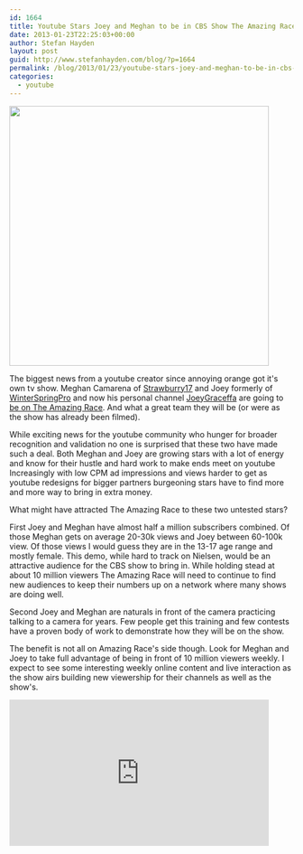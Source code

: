 ```yaml
---
id: 1664
title: Youtube Stars Joey and Meghan to be in CBS Show The Amazing Race
date: 2013-01-23T22:25:03+00:00
author: Stefan Hayden
layout: post
guid: http://www.stefanhayden.com/blog/?p=1664
permalink: /blog/2013/01/23/youtube-stars-joey-and-meghan-to-be-in-cbs-show-the-amazing-race/
categories:
  - youtube
---
```

<img class="alignnone" alt="" src="http://25.media.tumblr.com/9036c72f8efcd35caeec1e32ed7a7ea3/tumblr_mh40t7Rrt21qz4tnco1_500.png" width="460" />

The biggest news from a youtube creator since annoying orange got it's own tv show. Meghan Camarena of <a href="https://www.youtube.com/user/Strawburry17">Strawburry17</a> and Joey formerly of <a href="https://www.youtube.com/user/WinterSpringPro">WinterSpringPro</a> and now his personal channel <a href="https://www.youtube.com/user/JoeyGraceffa">JoeyGraceffa</a> are going to <a href="http://www.latimes.com/entertainment/tv/showtracker/la-et-st-new-teams-for-the-amazing-race-announced-20130123,0,5670590.story">be on The Amazing Race</a>. And what a great team they will be (or were as the show has already been filmed).

While exciting news for the youtube community who hunger for broader recognition and validation no one is surprised that these two have made such a deal. Both Meghan and Joey are growing stars with a lot of energy and know for their hustle and hard work to make ends meet on youtube Increasingly with low CPM ad impressions and views harder to get as youtube redesigns for bigger partners burgeoning stars have to find more and more way to bring in extra money.

What might have attracted The Amazing Race to these two untested stars?

First Joey and Meghan have almost half a million subscribers combined. Of those Meghan gets on average 20-30k views and Joey between 60-100k view. Of those views I would guess they are in the 13-17 age range and mostly female. This demo, while hard to track on Nielsen, would be an attractive audience for the CBS show to bring in. While holding stead at about 10 million viewers The Amazing Race will need to continue to find new audiences to keep their numbers up on a network where many shows are doing well.

Second Joey and Meghan are naturals in front of the camera practicing talking to a camera for years. Few people get this training and few contests have a proven body of work to demonstrate how they will be on the show.

The benefit is not all on Amazing Race's side though. Look for Meghan and Joey to take full advantage of being in front of 10 million viewers weekly. I expect to see some interesting weekly online content and live interaction as the show airs building new viewership for their channels as well as the show's.

<iframe width="460" height="259" src="https://www.youtube.com/embed/InrOHLajy74" frameborder="0" allowfullscreen></iframe>